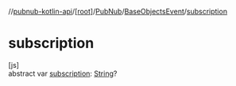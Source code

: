 //[pubnub-kotlin-api](../../../../index.md)/[[root]](../../index.md)/[PubNub](../index.md)/[BaseObjectsEvent](index.md)/[subscription](subscription.md)

# subscription

[js]\
abstract var [subscription](subscription.md): [String](https://kotlinlang.org/api/latest/jvm/stdlib/kotlin-stdlib/kotlin/-string/index.html)?
